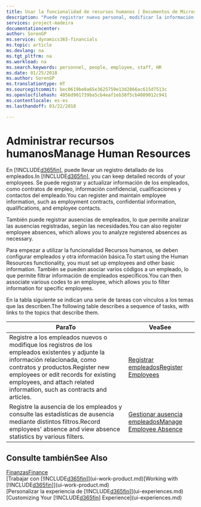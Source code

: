 ```yaml
---
title: Usar la funcionalidad de recursos humanos | Documentos de Microsoft
description: "Puede registrar nuevo personal, modificar la información del personal existente y registrar y analizar las ausencias."
services: project-madeira
documentationcenter: 
author: SorenGP
ms.service: dynamics365-financials
ms.topic: article
ms.devlang: na
ms.tgt_pltfrm: na
ms.workload: na
ms.search.keywords: personnel, people, employee, staff, HR
ms.date: 01/25/2018
ms.author: SorenGP
ms.translationtype: HT
ms.sourcegitcommit: bec0619be0a65e3625759e13d2866ac615d7513c
ms.openlocfilehash: 4056d901739ba5cb4eaf1eb38f5cb4089012c941
ms.contentlocale: es-es
ms.lasthandoff: 03/22/2018

---
```

# <a name="manage-human-resources"></a><span data-ttu-id="05d78-103">Administrar recursos humanos</span><span class="sxs-lookup"><span data-stu-id="05d78-103">Manage Human Resources</span></span>
<span data-ttu-id="05d78-104">En [!INCLUDE[d365fin](includes/d365fin_md.md)], puede llevar un registro detallado de los empleados.</span><span class="sxs-lookup"><span data-stu-id="05d78-104">In [!INCLUDE[d365fin](includes/d365fin_md.md)], you can keep detailed records of your employees.</span></span> <span data-ttu-id="05d78-105">Se puede registrar y actualizar información de los empleados, como contratos de empleo, información confidencial, cualificaciones y contactos del empleado.</span><span class="sxs-lookup"><span data-stu-id="05d78-105">You can register and maintain employee information, such as employment contracts, confidential information, qualifications, and employee contacts.</span></span>

<span data-ttu-id="05d78-106">También puede registrar ausencias de empleados, lo que permite analizar las ausencias registradas, según las necesidades.</span><span class="sxs-lookup"><span data-stu-id="05d78-106">You can also register employee absences, which allows you to analyze registered absences as necessary.</span></span>

<span data-ttu-id="05d78-107">Para empezar a utilizar la funcionalidad Recursos humanos, se deben configurar empleados y otra información básica.</span><span class="sxs-lookup"><span data-stu-id="05d78-107">To start using the Human Resources functionality, you must set up employees and other basic information.</span></span> <span data-ttu-id="05d78-108">También se pueden asociar varios códigos a un empleado, lo que permite filtrar información de empleados específicos.</span><span class="sxs-lookup"><span data-stu-id="05d78-108">You can then associate various codes to an employee, which allows you to filter information for specific employees.</span></span>

<span data-ttu-id="05d78-109">En la tabla siguiente se indican una serie de tareas con vínculos a los temas que las describen.</span><span class="sxs-lookup"><span data-stu-id="05d78-109">The following table describes a sequence of tasks, with links to the topics that describe them.</span></span>

| <span data-ttu-id="05d78-110">Para</span><span class="sxs-lookup"><span data-stu-id="05d78-110">To</span></span> | <span data-ttu-id="05d78-111">Vea</span><span class="sxs-lookup"><span data-stu-id="05d78-111">See</span></span> |
| --- | --- |
| <span data-ttu-id="05d78-112">Registre a los empleados nuevos o modifique los registros de los empleados existentes y adjunte la información relacionada, como contratos y productos.</span><span class="sxs-lookup"><span data-stu-id="05d78-112">Register new employees or edit records for existing employees, and attach related information, such as contracts and articles.</span></span> |[<span data-ttu-id="05d78-113">Registrar empleados</span><span class="sxs-lookup"><span data-stu-id="05d78-113">Register Employees</span></span>](hr-how-register-employees.md) |
| <span data-ttu-id="05d78-114">Registre la ausencia de los empleados y consulte las estadísticas de ausencia mediante distintos filtros.</span><span class="sxs-lookup"><span data-stu-id="05d78-114">Record employees' absence and view absence statistics by various filters.</span></span> |[<span data-ttu-id="05d78-115">Gestionar ausencia empleados</span><span class="sxs-lookup"><span data-stu-id="05d78-115">Manage Employee Absence</span></span>](hr-how-manage-absence.md) |

## <a name="see-also"></a><span data-ttu-id="05d78-116">Consulte también</span><span class="sxs-lookup"><span data-stu-id="05d78-116">See Also</span></span>
[<span data-ttu-id="05d78-117">Finanzas</span><span class="sxs-lookup"><span data-stu-id="05d78-117">Finance</span></span>](finance.md)  
<span data-ttu-id="05d78-118">[Trabajar con [!INCLUDE[d365fin](includes/d365fin_md.md)]](ui-work-product.md)</span><span class="sxs-lookup"><span data-stu-id="05d78-118">[Working with [!INCLUDE[d365fin](includes/d365fin_md.md)]](ui-work-product.md)</span></span>  
<span data-ttu-id="05d78-119">[Personalizar la experiencia de [!INCLUDE[d365fin](includes/d365fin_md.md)]](ui-experiences.md)</span><span class="sxs-lookup"><span data-stu-id="05d78-119">[Customizing Your [!INCLUDE[d365fin](includes/d365fin_md.md)] Experience](ui-experiences.md)</span></span>        

